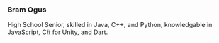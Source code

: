 ### Bram Ogus ###

High School Senior, skilled in Java, C++, and Python, knowledgable in JavaScript, C# for Unity, and Dart.

<!---
GreyAerin/GreyAerin is a ✨ special ✨ repository because its `README.md` (this file) appears on your GitHub profile.
You can click the Preview link to take a look at your changes.
--->
